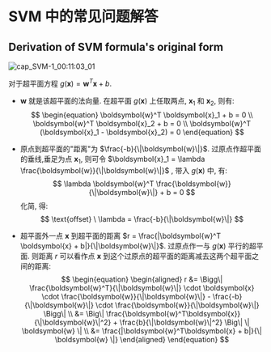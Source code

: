 # SVM 中的常见问题解答

## Derivation of SVM formula's original form

<img src="https://cdn.jsdelivr.net/gh/Shadowalker1995/images/2021/cap_SVM-1_00:11:03_01.jpg" alt="cap_SVM-1_00:11:03_01" style="zoom:=50%;" />

对于超平面方程 $g(\boldsymbol{x}) = \boldsymbol{w}^T \boldsymbol{x} + b$.

- $\boldsymbol{w}$ 就是该超平面的法向量. 在超平面 $g(\boldsymbol{x})$ 上任取两点, $\boldsymbol{x}_1$ 和 $\boldsymbol{x}_2$, 则有:
    $$
    \begin{equation}
    \boldsymbol{w}^T \boldsymbol{x}_1 + b = 0 \\
    \boldsymbol{w}^T \boldsymbol{x}_2 + b = 0 \\
    \boldsymbol{w}^T (\boldsymbol{x}_1 - \boldsymbol{x}_2) = 0
    \end{equation}
    $$

- 原点到超平面的"距离"为 $\frac{-b}{\|\boldsymbol{w}\|}$. 过原点作超平面的垂线,垂足为点 $\boldsymbol{x}_1$, 则可令 $\boldsymbol{x}_1 = \lambda \frac{\boldsymbol{w}}{\|\boldsymbol{w}\|}$ , 带入 $g(\boldsymbol{x})$ 中, 有:
    $$
    \lambda \boldsymbol{w}^T \frac{\boldsymbol{w}}{\|\boldsymbol{w}\|} + b = 0
    $$
    化简, 得:
    $$
    \text{offset} \ \lambda = \frac{-b}{\|\boldsymbol{w}\|}
    $$

- 超平面外一点 $\boldsymbol{x}$ 到超平面的距离 $r = \frac{|\boldsymbol{w}^T \boldsymbol{x} + b|}{\|\boldsymbol{w}\|}$. 过原点作一与 $g(\boldsymbol{x})$ 平行的超平面. 则距离 $r$ 可以看作点 $\boldsymbol{x}$ 到这个过原点的超平面的距离减去这两个超平面之间的距离:
    $$
    \begin{equation} \begin{aligned}
    r &= \Bigg\| \frac{\boldsymbol{w}^T}{\|\boldsymbol{w}\|} \cdot \boldsymbol{x} \cdot \frac{\boldsymbol{w}}{\|\boldsymbol{w}\|} - \frac{-b}{\|\boldsymbol{w}\|} \cdot \frac{\boldsymbol{w}}{\|\boldsymbol{w}\|} \Bigg\| \\
    &= \Big\| \frac{\boldsymbol{w}^T\boldsymbol{x}}{\|\boldsymbol{w}\|^2} + \frac{b}{\|\boldsymbol{w}\|^2} \Big\| \| \boldsymbol{w} \| \\
    &= \frac{|\boldsymbol{w}^T\boldsymbol{x} + b|}{\| \boldsymbol{w} \|}
    \end{aligned} \end{equation}
    $$
